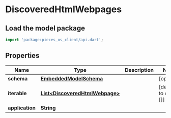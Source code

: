 # DiscoveredHtmlWebpages

## Load the model package
```dart
import 'package:pieces_os_client/api.dart';
```

## Properties
Name | Type | Description | Notes
------------ | ------------- | ------------- | -------------
**schema** | [**EmbeddedModelSchema**](EmbeddedModelSchema) |  | [optional] 
**iterable** | [**List\<DiscoveredHtmlWebpage\>**](DiscoveredHtmlWebpage) |  | [default to const []]
**application** | **String** |  | 




